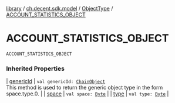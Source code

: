 [library](../../index.md) / [ch.decent.sdk.model](../index.md) / [ObjectType](index.md) / [ACCOUNT_STATISTICS_OBJECT](./-a-c-c-o-u-n-t_-s-t-a-t-i-s-t-i-c-s_-o-b-j-e-c-t.md)

# ACCOUNT_STATISTICS_OBJECT

`ACCOUNT_STATISTICS_OBJECT`

### Inherited Properties

| [genericId](generic-id.md) | `val genericId: `[`ChainObject`](../-chain-object/index.md)<br>This method is used to return the generic object type in the form space.type.0. |
| [space](space.md) | `val space: `[`Byte`](https://kotlinlang.org/api/latest/jvm/stdlib/kotlin/-byte/index.html) |
| [type](type.md) | `val type: `[`Byte`](https://kotlinlang.org/api/latest/jvm/stdlib/kotlin/-byte/index.html) |

